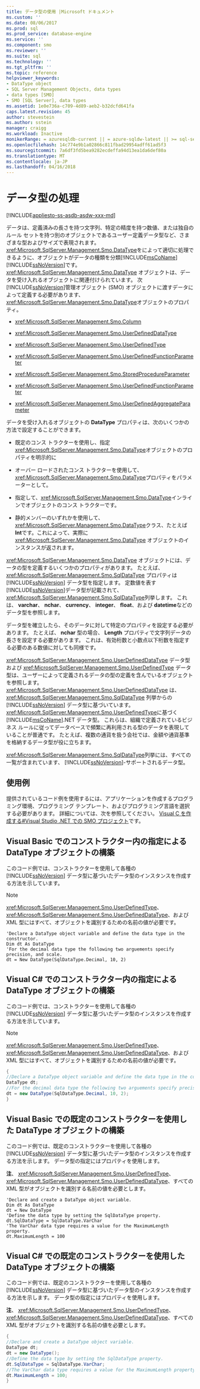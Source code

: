 ```yaml
---
title: データ型の使用 |Microsoft ドキュメント
ms.custom: ''
ms.date: 08/06/2017
ms.prod: sql
ms.prod_service: database-engine
ms.service: ''
ms.component: smo
ms.reviewer: ''
ms.suite: sql
ms.technology: ''
ms.tgt_pltfrm: ''
ms.topic: reference
helpviewer_keywords:
- DataType object
- SQL Server Management Objects, data types
- data types [SMO]
- SMO [SQL Server], data types
ms.assetid: 1e0e736a-c709-4d89-aeb2-b32dcfd641fa
caps.latest.revision: 45
author: stevestein
ms.author: sstein
manager: craigg
ms.workload: Inactive
monikerRange: = azuresqldb-current || = azure-sqldw-latest || >= sql-server-2016 || = sqlallproducts-allversions
ms.openlocfilehash: 14c774e9b1a02866c811fbad29954adff61ad5f3
ms.sourcegitcommit: 7a6df3fd5bea9282ecdeffa94d13ea1da6def80a
ms.translationtype: MT
ms.contentlocale: ja-JP
ms.lasthandoff: 04/16/2018
---
```

# <a name="working-with-data-types"></a>データ型の処理
[!INCLUDE[appliesto-ss-asdb-asdw-xxx-md](../../../includes/appliesto-ss-asdb-asdw-xxx-md.md)]

  データは、定義済みの長さを持つ文字列、特定の精度を持つ数値、または独自のルール セットを持つ別のオブジェクトであるユーザー定義データ型など、さまざまな型およびサイズで表現されます。 <xref:Microsoft.SqlServer.Management.Smo.DataType>をによって適切に処理できるように、オブジェクトがデータの種類を分類[!INCLUDE[msCoName](../../../includes/msconame-md.md)][!INCLUDE[ssNoVersion](../../../includes/ssnoversion-md.md)]です。 <xref:Microsoft.SqlServer.Management.Smo.DataType> オブジェクトは、データを受け入れるオブジェクトに関連付けられています。 次[!INCLUDE[ssNoVersion](../../../includes/ssnoversion-md.md)]管理オブジェクト (SMO) オブジェクトに渡すデータによって定義する必要があります、<xref:Microsoft.SqlServer.Management.Smo.DataType>オブジェクトのプロパティ。  
  
-   <xref:Microsoft.SqlServer.Management.Smo.Column>  
  
-   <xref:Microsoft.SqlServer.Management.Smo.UserDefinedDataType>  
  
-   <xref:Microsoft.SqlServer.Management.Smo.UserDefinedType>  
  
-   <xref:Microsoft.SqlServer.Management.Smo.UserDefinedFunctionParameter>  
  
-   <xref:Microsoft.SqlServer.Management.Smo.StoredProcedureParameter>  
  
-   <xref:Microsoft.SqlServer.Management.Smo.UserDefinedFunctionParameter>  
  
-   <xref:Microsoft.SqlServer.Management.Smo.UserDefinedAggregateParameter>  
  
 データを受け入れるオブジェクトの **DataType** プロパティは、次のいくつかの方法で設定することができます。  
  
-   既定のコンス トラクターを使用し、指定<xref:Microsoft.SqlServer.Management.Smo.DataType>オブジェクトのプロパティを明示的に  
  
-   オーバー ロードされたコンス トラクターを使用して、<xref:Microsoft.SqlServer.Management.Smo.DataType>プロパティをパラメーターとして。  
  
-   指定して、<xref:Microsoft.SqlServer.Management.Smo.DataType>インラインでオブジェクトのコンス トラクターです。  
  
-   静的メンバーのいずれかを使用して、<xref:Microsoft.SqlServer.Management.Smo.DataType>クラス、たとえば**Int**です。これによって、実際に <xref:Microsoft.SqlServer.Management.Smo.DataType> オブジェクトのインスタンスが返されます。  
  
 <xref:Microsoft.SqlServer.Management.Smo.DataType> オブジェクトには、データの型を定義するいくつかのプロパティがあります。 たとえば、<xref:Microsoft.SqlServer.Management.Smo.SqlDataType> プロパティは [!INCLUDE[ssNoVersion](../../../includes/ssnoversion-md.md)] データ型を指定します。 定数値を表す[!INCLUDE[ssNoVersion](../../../includes/ssnoversion-md.md)]データ型が記載されて、<xref:Microsoft.SqlServer.Management.Smo.SqlDataType>列挙します。 これは、 **varchar**、 **nchar**、 **currency**、 **integer**、 **float**、および **datetime**などのデータ型を参照します。  
  
 データ型を確立したら、そのデータに対して特定のプロパティを設定する必要があります。 たとえば、 **nchar** 型の場合、 **Length** プロパティで文字列データの長さを設定する必要があります。 これは、有効桁数と小数点以下桁数を指定する必要のある数値に対しても同様です。  
  
 <xref:Microsoft.SqlServer.Management.Smo.UserDefinedDataType> データ型および <xref:Microsoft.SqlServer.Management.Smo.UserDefinedType> データ型は、ユーザーによって定義されるデータの型の定義を含んでいるオブジェクトを参照します。 <xref:Microsoft.SqlServer.Management.Smo.UserDefinedDataType> は、<xref:Microsoft.SqlServer.Management.Smo.SqlDataType> 列挙からの [!INCLUDE[ssNoVersion](../../../includes/ssnoversion-md.md)] データ型に基づいています。 <xref:Microsoft.SqlServer.Management.Smo.UserDefinedType>に基づく[!INCLUDE[msCoName](../../../includes/msconame-md.md)].NET データ型。 これらは、組織で定義されているビジネス ルールに従ってデータベースで頻繁に再利用される型のデータを表現していることが普通です。 たとえば、複数の通貨を扱う会社では、金額や通貨基準を格納するデータ型が役に立ちます。  
  
 <xref:Microsoft.SqlServer.Management.Smo.SqlDataType>列挙には、すべての一覧が含まれています、 [!INCLUDE[ssNoVersion](../../../includes/ssnoversion-md.md)]-サポートされるデータ型。  
  
## <a name="examples"></a>使用例  
提供されているコード例を使用するには、アプリケーションを作成するプログラミング環境、プログラミング テンプレート、およびプログラミング言語を選択する必要があります。 詳細については、次を参照してください。 [Visual C を作成する&#35;Visual Studio .NET での SMO プロジェクト](../../../relational-databases/server-management-objects-smo/how-to-create-a-visual-csharp-smo-project-in-visual-studio-net.md)です。  
  
  
## <a name="constructing-a-datatype-object-with-the-specification-in-the-constructor-in-visual-basic"></a>Visual Basic でのコンストラクター内の指定による DataType オブジェクトの構築  
 このコード例では、コンストラクターを使用して各種の [!INCLUDE[ssNoVersion](../../../includes/ssnoversion-md.md)] データ型に基づいたデータ型のインスタンスを作成する方法を示しています。  
  
> [!NOTE]  
>  <xref:Microsoft.SqlServer.Management.Smo.UserDefinedType>、<xref:Microsoft.SqlServer.Management.Smo.UserDefinedDataType>、および XML 型にはすべて、オブジェクトを識別するための名前の値が必要です。  
  
```VBNET
'Declare a DataType object variable and define the data type in the constructor.
Dim dt As DataType
'For the decimal data type the following two arguements specify precision, and scale.
dt = New DataType(SqlDataType.Decimal, 10, 2)
``` 
  
## <a name="constructing-a-datatype-object-with-the-specification-in-the-constructor-in-visual-c"></a>Visual C# でのコンストラクター内の指定による DataType オブジェクトの構築  
 このコード例では、コンストラクターを使用して各種の [!INCLUDE[ssNoVersion](../../../includes/ssnoversion-md.md)] データ型に基づいたデータ型のインスタンスを作成する方法を示しています。  
  
> [!NOTE]  
>  <xref:Microsoft.SqlServer.Management.Smo.UserDefinedType>、<xref:Microsoft.SqlServer.Management.Smo.UserDefinedDataType>、および XML 型にはすべて、オブジェクトを識別するための名前の値が必要です。  
  
```csharp  
{   
//Declare a DataType object variable and define the data type in the constructor.   
DataType dt;   
//For the decimal data type the following two arguements specify precision, and scale.   
dt = new DataType(SqlDataType.Decimal, 10, 2);   
}  
```  
  
## <a name="constructing-a-datatype-object-by-using-the-default-constructor-in-visual-basic"></a>Visual Basic での既定のコンストラクターを使用した DataType オブジェクトの構築  
 このコード例では、既定のコンストラクターを使用して各種の [!INCLUDE[ssNoVersion](../../../includes/ssnoversion-md.md)] データ型に基づいたデータ型のインスタンスを作成する方法を示します。 データ型の指定にはプロパティを使用します。  
  
 **注**、 <xref:Microsoft.SqlServer.Management.Smo.UserDefinedType>、 <xref:Microsoft.SqlServer.Management.Smo.UserDefinedDataType>、すべての XML 型がオブジェクトを識別する名前の値を必要とします。  
  
```VBNET
'Declare and create a DataType object variable.
Dim dt As DataType
dt = New DataType
'Define the data type by setting the SqlDataType property.
dt.SqlDataType = SqlDataType.VarChar
'The VarChar data type requires a value for the MaximumLength property.
dt.MaximumLength = 100
```
  
## <a name="constructing-a-datatype-object-by-using-the-default-constructor-in-visual-c"></a>Visual C# での既定のコンストラクターを使用した DataType オブジェクトの構築  
 このコード例では、既定のコンストラクターを使用して各種の [!INCLUDE[ssNoVersion](../../../includes/ssnoversion-md.md)] データ型に基づいたデータ型のインスタンスを作成する方法を示します。 データ型の指定にはプロパティを使用します。  
  
 **注**、 <xref:Microsoft.SqlServer.Management.Smo.UserDefinedType>、 <xref:Microsoft.SqlServer.Management.Smo.UserDefinedDataType>、すべての XML 型がオブジェクトを識別する名前の値を必要とします。  
  
```csharp  
{   
//Declare and create a DataType object variable.   
DataType dt;   
dt = new DataType();   
//Define the data type by setting the SqlDataType property.   
dt.SqlDataType = SqlDataType.VarChar;   
//The VarChar data type requires a value for the MaximumLength property.   
dt.MaximumLength = 100;   
}  
```  
  
  
